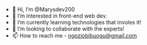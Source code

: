 - 👋 Hi, I’m @Marysdev200
- 👀 I’m interested in front-end web dev.
- 🌱 I’m currently learning technologies that involes it!
- 💞️ I’m looking to collaborate with the experts!
- 📫 How to reach me - ngoziobibuogu@gmail.com

<!---
Marysdev200/Marysdev200 is a ✨ special ✨ repository because its `README.md` (this file) appears on your GitHub profile.
You can click the Preview link to take a look at your changes.
--->
